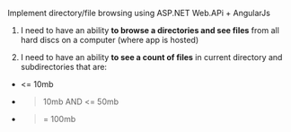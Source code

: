 Implement directory/file browsing 
using ASP.NET Web.APi + AngularJs


1) I need to have an ability **to browse a directories and 
    see files** from all hard discs on a computer (where app is hosted)

2) I need to have an ability **to see a count of files** in current directory and 
    subdirectories that are:

  - <= 10mb
  - > 10mb AND <= 50mb
  - >= 100mb
 
